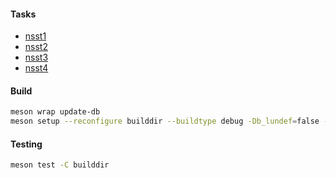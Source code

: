 #### Tasks

- [nsst1](https://github.com/nieroku/syspro-cpp/tree/nstt1/nstt1)
- [nsst2](https://github.com/nieroku/syspro-cpp/tree/main/nstt2)
- [nsst3](https://github.com/nieroku/syspro-cpp/tree/nsst3/nstt1)
- [nsst4](https://github.com/nieroku/syspro-cpp/tree/main/nstt1)

#### Build

```sh
meson wrap update-db
meson setup --reconfigure builddir --buildtype debug -Db_lundef=false -Db_sanitize=address,undefined
```

#### Testing

```sh
meson test -C builddir
```
